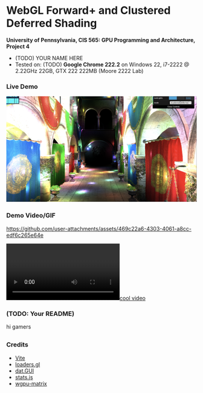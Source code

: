 WebGL Forward+ and Clustered Deferred Shading
======================

**University of Pennsylvania, CIS 565: GPU Programming and Architecture, Project 4**

* (TODO) YOUR NAME HERE
* Tested on: (TODO) **Google Chrome 222.2** on
  Windows 22, i7-2222 @ 2.22GHz 22GB, GTX 222 222MB (Moore 2222 Lab)

### Live Demo

[![coolDemo](img/deferredThumbnail.png)](https://geant04.github.io/Project4-WebGPU-Forward-Plus-and-Clustered-Deferred/)


### Demo Video/GIF



https://github.com/user-attachments/assets/469c22a6-4303-4061-a8cc-edf6c265e64e




[![cool video](img/demoVideo.mp4)]()

### (TODO: Your README)

hi gamers


## 












### Credits

- [Vite](https://vitejs.dev/)
- [loaders.gl](https://loaders.gl/)
- [dat.GUI](https://github.com/dataarts/dat.gui)
- [stats.js](https://github.com/mrdoob/stats.js)
- [wgpu-matrix](https://github.com/greggman/wgpu-matrix)
